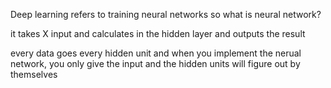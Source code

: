 Deep learning refers to training neural networks so what is neural network?

it takes X input and calculates in the hidden layer and outputs the result

every data goes every hidden unit and when you implement the nerual network, you only give the input and the hidden units will figure out by themselves
